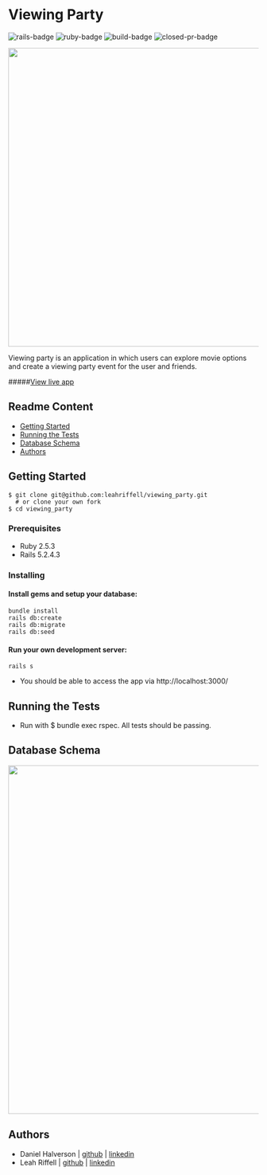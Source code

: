 # Viewing Party

![rails-badge](https://img.shields.io/badge/Rails-5.2.4-informational?style=flat-square) ![ruby-badge](https://img.shields.io/badge/Ruby-2.5.3-informational?style=flat-square) ![build-badge](https://img.shields.io/travis/leahriffell/viewing_party/main?style=flat-square) ![closed-pr-badge](https://img.shields.io/github/issues-pr-closed-raw/My-Solar-Garden/front_end_rails?style=flat-square)

<img src="app/assets/images/logo.png" width="600">

Viewing party is an application in which users can explore movie options and create a viewing party event for the user and friends.

#####[View live app](https://elmers-viewing-party.herokuapp.com/)

## Readme Content
- [Getting Started](#getting-started)
- [Running the Tests](#running-the-tests)
- [Database Schema](#database-schema)
- [Authors](#authors)

## Getting Started
```
$ git clone git@github.com:leahriffell/viewing_party.git 
  # or clone your own fork
$ cd viewing_party
```
### Prerequisites
- Ruby 2.5.3
- Rails 5.2.4.3

### Installing
#### Install gems and setup your database:
```
bundle install
rails db:create
rails db:migrate
rails db:seed
```

#### Run your own development server:
```
rails s
```
- You should be able to access the app via http://localhost:3000/

## Running the Tests
- Run with $ bundle exec rspec. All tests should be passing.

## Database Schema
<img src="app/assets/images/db_schema.png" width="700">

## Authors
- Daniel Halverson | [github](https://github.com/dhalverson) | [linkedin](https://www.linkedin.com/in/daniel-halverson/)
- Leah Riffell | [github](https://github.com/leahriffell) | [linkedin](https://www.linkedin.com/in/leah-riffell/)
